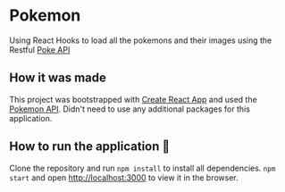 # Pokemon 
Using React Hooks to load all the pokemons and their images using the Restful [Poke API](https://pokeapi.co/)

## How it was made
This project was bootstrapped with [Create React App](https://github.com/facebook/create-react-app) and used the [Pokemon API](https://pokeapi.co). Didn't need to use any additional packages for this application.  


## How to run the application 🔨
Clone the repository and run `npm install` to install all dependencies.
`npm start` and open [http://localhost:3000](http://localhost:3000) to view it in the browser.

